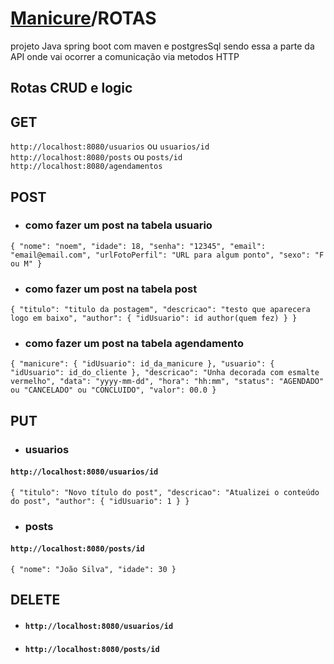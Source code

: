 # [Manicure](README.md)/ROTAS
projeto Java spring boot com maven e postgresSql sendo essa a parte da API onde vai ocorrer a comunicação via metodos HTTP

## Rotas CRUD e logic

## GET
`http://localhost:8080/usuarios` ou `usuarios/id`
<br>`http://localhost:8080/posts` ou `posts/id`
<br>`http://localhost:8080/agendamentos`
## POST
- ### como fazer um post na tabela usuario<br>
`{
  "nome": "noem",
  "idade": 18,
  "senha": "12345",
  "email": "email@email.com",
  "urlFotoPerfil": "URL para algum ponto",
  "sexo": "F ou M"
}`
- ### como fazer um post na tabela post<br>
`{
  "titulo": "titulo da postagem",
  "descricao": "testo que aparecera logo em baixo",
  "author": {
    "idUsuario": id author(quem fez)
  }
}`
- ### como fazer um post na tabela agendamento
`{
  "manicure": {
    "idUsuario": id_da_manicure
  },
  "usuario": {
    "idUsuario": id_do_cliente
  },
  "descricao": "Unha decorada com esmalte vermelho",
  "data": "yyyy-mm-dd",
  "hora": "hh:mm",
  "status": "AGENDADO" ou "CANCELADO" ou "CONCLUIDO",
  "valor": 00.0
}`
## PUT
- ### usuarios<br>
#### `http://localhost:8080/usuarios/id`<br>
`{
  "titulo": "Novo título do post",
  "descricao": "Atualizei o conteúdo do post",
  "author": {
    "idUsuario": 1
  }
}`
- ### posts<br>
#### `http://localhost:8080/posts/id`<br>
`{
  "nome": "João Silva",
  "idade": 30
}`

## DELETE
- #### `http://localhost:8080/usuarios/id`
- #### `http://localhost:8080/posts/id`